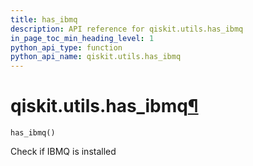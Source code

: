 ```yaml
---
title: has_ibmq
description: API reference for qiskit.utils.has_ibmq
in_page_toc_min_heading_level: 1
python_api_type: function
python_api_name: qiskit.utils.has_ibmq
---
```


# qiskit.utils.has\_ibmq[¶](#qiskit-utils-has-ibmq "Permalink to this headline")

<span id="qiskit.utils.has_ibmq" />

`has_ibmq()`

Check if IBMQ is installed

